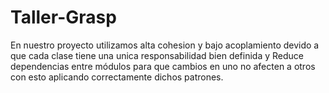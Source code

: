 # Taller-Grasp

En nuestro proyecto utilizamos alta cohesion y bajo acoplamiento devido a que cada clase tiene una unica responsabilidad bien definida y Reduce dependencias entre módulos para que cambios en uno no afecten a otros con esto aplicando correctamente dichos patrones.


